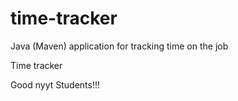 # time-tracker
Java (Maven) application for tracking time on the job

Time tracker

Good nyyt Students!!!
